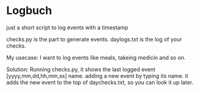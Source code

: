 # Logbuch
just a short script to log events with a timestamp

checks.py is the part to generate events. daylogs.txt is the log of your checks.

My usecase:
I want to log events like meals, takeing medicin and so on.

Solution:
Running checks.py, it shows the last logged event [yyyy,mm,dd,hh,mm,ss] name.
adding a new event by typing its name.
it adds  the new event to the top of daychecks.txt, so you can look it up later.

